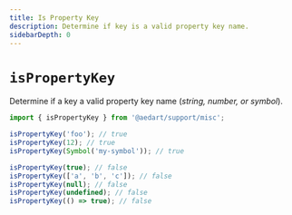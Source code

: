 ```yaml
---
title: Is Property Key
description: Determine if key is a valid property key name.
sidebarDepth: 0
---
```


# `isPropertyKey` <Badge type="tip" text="Available since v0.7" vertical="middle" />

Determine if a key a valid property key name (_string, number, or symbol_).

```js
import { isPropertyKey } from '@aedart/support/misc';

isPropertyKey('foo'); // true
isPropertyKey(12); // true
isPropertyKey(Symbol('my-symbol')); // true

isPropertyKey(true); // false
isPropertyKey(['a', 'b', 'c']); // false
isPropertyKey(null); // false
isPropertyKey(undefined); // false
isPropertyKey(() => true); // false
```
